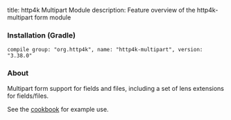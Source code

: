 title: http4k Multipart Module
description: Feature overview of the http4k-multipart form module

### Installation (Gradle)
```compile group: "org.http4k", name: "http4k-multipart", version: "3.38.0"```

### About

Multipart form support for fields and files, including a set of lens extensions for fields/files.

See the [cookbook](/cookbook/multipart_forms/) for example use.
